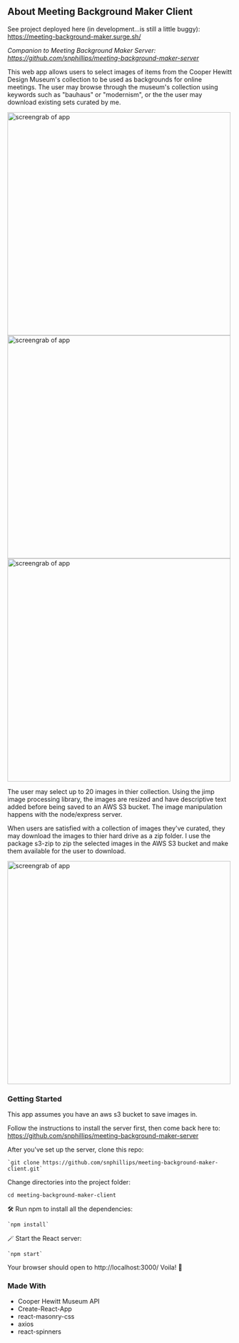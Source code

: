 ## About Meeting Background Maker Client

See project deployed here (in development...is still a little buggy): https://meeting-background-maker.surge.sh/ 

_Companion to Meeting Background Maker Server: https://github.com/snphillips/meeting-background-maker-server_

This web app allows users to select images of items from the Cooper Hewitt Design Museum's collection to be used as backgrounds for online meetings. The user may browse through the museum's collection using keywords such as "bauhaus" or "modernism", or the the user may download existing sets curated by me.

<img src="https://i.imgur.com/4mN13AS.png" width="500" alt="screengrab of app">
<img src="https://i.imgur.com/zePmX1v.png" width="500" alt="screengrab of app">
<img src="https://i.imgur.com/zIvwMoR.png" width="500" alt="screengrab of app">

The user may select up to 20 images in thier collection. Using the jimp image processing library, the images are resized and have descriptive text added before being saved to an AWS S3 bucket. The image manipulation happens with the node/express server.

When users are satisfied with a collection of images they've curated, they may download the images to thier hard drive as a zip folder. I use the package s3-zip to zip the selected images in the AWS S3 bucket and make them available for the user to download.

<img src="https://i.imgur.com/mxxNYyW.png" width="500" alt="screengrab of app">

### Getting Started

This app assumes you have an aws s3 bucket to save images in. 

Follow the instructions to install the server first, then come back here to: https://github.com/snphillips/meeting-background-maker-server

After you've set up the server, clone this repo:

`````````
`git clone https://github.com/snphillips/meeting-background-maker-client.git`
`````````
 
Change directories into the project folder:

`````````
cd meeting-background-maker-client
`````````


🛠 Run npm to install all the dependencies:

`````````
`npm install`
`````````

🪄 Start the React server:

`````````
`npm start`
`````````
Your browser should open to http://localhost:3000/ Voila! 🥂


### Made With
* Cooper Hewitt Museum API
* Create-React-App
* react-masonry-css
* axios
* react-spinners




